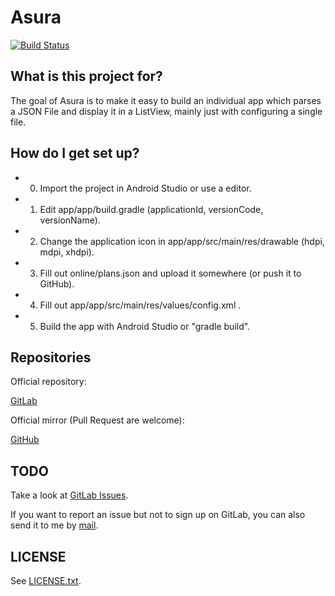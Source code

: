 # Asura

[![Build Status](https://travis-ci.org/asura-app/android.svg?branch=master)](https://travis-ci.org/asura-app/android)

## What is this project for?

The goal of Asura is to make it easy to build an individual app which
parses a JSON File and display it in a ListView, mainly just with
configuring a single file.

## How do I get set up?

- 0. Import the project in Android Studio or use a editor.
- 1. Edit app/app/build.gradle
(applicationId, versionCode, versionName).
- 2. Change the application icon in app/app/src/main/res/drawable
(hdpi, mdpi, xhdpi).
- 3. Fill out online/plans.json and upload it somewhere (or push it to
GitHub).
- 4. Fill out app/app/src/main/res/values/config.xml .
- 5. Build the app with Android Studio or "gradle build".

## Repositories

Official repository:

[GitLab](https://gitlab.com/asura/android)

Official mirror (Pull Request are welcome):

[GitHub](https://github.com/asura-app/android)
## TODO

Take a look at
[GitLab Issues](https://gitlab.com/asura/android/issues).

If you want to report an issue but not to sign up on GitLab, you can
also send it to me by [mail](mailto:nicoalt@posteo.org).

## LICENSE

See
[LICENSE.txt](https://github.com/asura-app/android/blob/master/LICENSE.txt).
